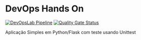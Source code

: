 # DevOps Hands On
[![DevOpsLab Pipeline](https://github.com/lnunesmagna/devopslab/actions/workflows/pipeline.yml/badge.svg)](https://github.com/lnunesmagna/devopslab/actions/workflows/pipeline.yml/badge.svg) [![Quality Gate Status](https://sonarcloud.io/api/project_badges/measure?project=chrystianobezerra_devopslab&metric=alert_status)](https://sonarcloud.io/summary/new_code?id=chrystianobezerra_devopslab)

Aplicação Simples em Python/Flask com teste usando Unittest